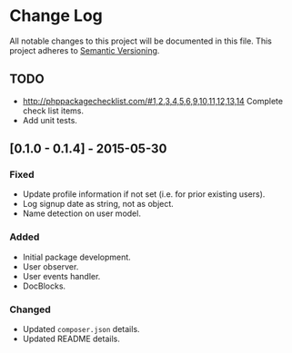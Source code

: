 # Change Log
All notable changes to this project will be documented in this file.
This project adheres to [Semantic Versioning](http://semver.org/).

## TODO
- http://phppackagechecklist.com/#1,2,3,4,5,6,9,10,11,12,13,14
  Complete check list items.
- Add unit tests.

## [0.1.0 - 0.1.4] - 2015-05-30
### Fixed
- Update profile information if not set (i.e. for prior existing users).
- Log signup date as string, not as object.
- Name detection on user model.

### Added
- Initial package development.
- User observer.
- User events handler.
- DocBlocks.

### Changed
- Updated `composer.json` details.
- Updated README details.
